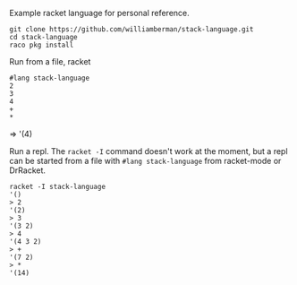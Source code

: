 Example racket language for personal reference.

```
git clone https://github.com/williamberman/stack-language.git
cd stack-language
raco pkg install
```

Run from a file, racket <filename>
```
#lang stack-language
2
3
4
+
*
```
=> '(4)

Run a repl.
The `racket -I` command doesn't work at the moment, but a repl can be started from a file with `#lang stack-language` from
racket-mode or DrRacket.
```
racket -I stack-language
'()
> 2
'(2)
> 3
'(3 2)
> 4
'(4 3 2)
> +
'(7 2)
> *
'(14)
```



